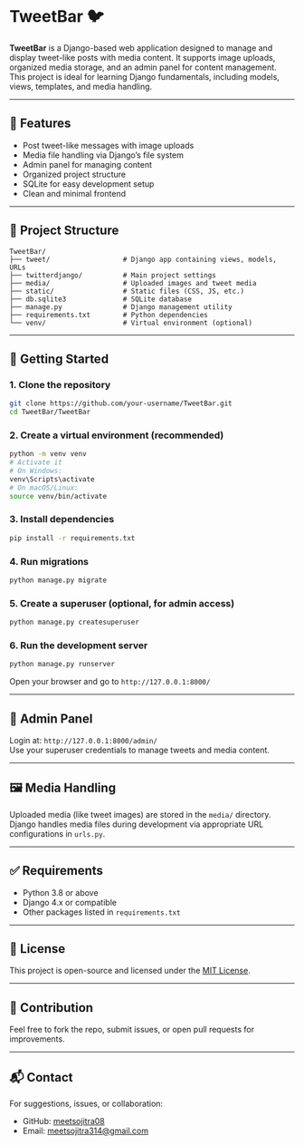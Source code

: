 # TweetBar 🐦

**TweetBar** is a Django-based web application designed to manage and display tweet-like posts with media content. It supports image uploads, organized media storage, and an admin panel for content management. This project is ideal for learning Django fundamentals, including models, views, templates, and media handling.

---

## 🧰 Features

- Post tweet-like messages with image uploads
- Media file handling via Django’s file system
- Admin panel for managing content
- Organized project structure
- SQLite for easy development setup
- Clean and minimal frontend

---

## 📁 Project Structure

```
TweetBar/
├── tweet/                  # Django app containing views, models, URLs
├── twitterdjango/          # Main project settings
├── media/                  # Uploaded images and tweet media
├── static/                 # Static files (CSS, JS, etc.)
├── db.sqlite3              # SQLite database
├── manage.py               # Django management utility
├── requirements.txt        # Python dependencies
└── venv/                   # Virtual environment (optional)
```

---

## 🚀 Getting Started

### 1. Clone the repository

```bash
git clone https://github.com/your-username/TweetBar.git
cd TweetBar/TweetBar
```

### 2. Create a virtual environment (recommended)

```bash
python -m venv venv
# Activate it
# On Windows:
venv\Scripts\activate
# On macOS/Linux:
source venv/bin/activate
```

### 3. Install dependencies

```bash
pip install -r requirements.txt
```

### 4. Run migrations

```bash
python manage.py migrate
```

### 5. Create a superuser (optional, for admin access)

```bash
python manage.py createsuperuser
```

### 6. Run the development server

```bash
python manage.py runserver
```

Open your browser and go to `http://127.0.0.1:8000/`

---

## 🔐 Admin Panel

Login at: `http://127.0.0.1:8000/admin/`  
Use your superuser credentials to manage tweets and media content.

---

## 🖼️ Media Handling

Uploaded media (like tweet images) are stored in the `media/` directory. Django handles media files during development via appropriate URL configurations in `urls.py`.

---

## ✅ Requirements

- Python 3.8 or above
- Django 4.x or compatible
- Other packages listed in `requirements.txt`

---

## 📄 License

This project is open-source and licensed under the [MIT License](LICENSE).

---

## 🤝 Contribution

Feel free to fork the repo, submit issues, or open pull requests for improvements.

---

## 📬 Contact

For suggestions, issues, or collaboration:
- GitHub: [meetsojitra08](https://github.com/meetsojitra08)
- Email: meetsojitra314@gmail.com
